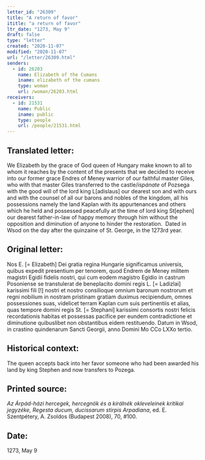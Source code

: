```yaml
---
letter_id: "26309"
title: "A return of favor"
ititle: "a return of favor"
ltr_date: "1273, May 9"
draft: false
type: "letter"
created: "2020-11-07"
modified: "2020-11-07"
url: "/letter/26309.html"
senders:
  - id: 26203
    name: Elizabeth of the Cumans
    iname: elizabeth of the cumans
    type: woman
    url: /woman/26203.html
receivers:
  - id: 21531
    name: Public
    iname: public
    type: people
    url: /people/21531.html
---
```

<h2> Translated letter:</h2><p>We Elizabeth by the grace of God queen of Hungary make known to all to whom it reaches by the content of the presents that we decided to receive into our former grace Endres of Meney warrior of our faithful master Giles, who with that master Giles transferred to the castle/<i>ispánate</i> of Pozsega with the good will of the lord king L[adislaus] our dearest son and with ours and with the counsel of all our barons and nobles of the kingdom, all his possessions namely the land Kaplan with its appurtenances and others which he held and possessed peacefully at the time of lord king St[ephen] our dearest father-in-law of happy memory through him without the opposition and diminution of anyone to hinder the restoration.&nbsp; Dated in Wsod on the day after the quinzaine of St. George, in the 1273rd year.</p><h2 class="mt-4"> Original letter:</h2><p>Nos E. [= Elizabeth] Dei gratia regina Hungarie significamus universis, quibus expedit presentium per tenorem, quod Endrem de Meney militem magistri Egidii fidelis nostri, qui cum eodem magistro Egidio in castrum Posoniense se transtulerat de beneplacito domini regis L. [= Ladizlai] karissimi fili [!] nostri et nostro consilioque omnium baronum nostrorum et regni nobilium in nostram pristinam gratiam duximus recipiendum, omnes possessiones suas, videlicet terram Kaplan cum suis pertinentiis et alias, quas tempore domini regis St. [= Stephani] karissimi consortis nostri felicis recordationis habitas et possessas pacifice per eundem contradictione et diminutione quibuslibet non obstantibus eidem restituendo. Datum in Wsod, in crastino quindenarum Sancti Georgii, anno Domini Mo CCo LXXo tertio.</p><h2 class="mt-4"> Historical context:</h2><p>The queen accepts back into her favor someone who had been awarded his land by king Stephen and now transfers to Pozega.</p><h2 class="mt-4"> Printed source:</h2><p><i>Az Árpád-házi hercegek, hercegnök és a királnék okleveleinek kritikai jegyzéke, Regesta ducum, ducissarum stirpis Arpadiana</i>, ed. E. Szentpétery, A. Zsoldos (Budapest 2008), 70, #100.</p><h2 class="mt-4"> Date:</h2>1273, May 9